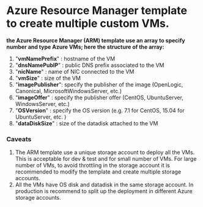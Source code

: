 <properties
   pageTitle="Azure Resource Manager template to create multiple custom VMs"
   description="Azure Resource Manager template to create multiple custom VMs"
   services=""
   documentationCenter="na"
   authors="fabferri"
   manager=""
   editor=""/>

<tags
   ms.service="configuration-Example-Azure"
   ms.devlang="na"
   ms.topic="article"
   ms.tgt_pltfrm="na"
   ms.workload="AzureVMs"
   ms.date="30/01/2017"
   ms.author="fabferri" />

# Azure Resource Manager template to create multiple custom VMs.


**the Azure Resource Manager (ARM) template use an array to specify number and type Azure VMs; here the structure of the array:**

1. "**vmNamePrefix**"  : hostname of the VM
2. "**dnsNamePubIP**"  : public DNS  prefix associated to the VM
3. "**nicName**"       : name of NIC connected to the VM
4. "**vmSize**"        : size of the VM
5. "**imagePublisher**": specify the publisher of the image (OpenLogic, Canonical, MicrosoftWindowsServer, etc.)
6. "**imageOffer**"    : specify the publisher offer (CentOS, UbuntuServer, WindowsServer, etc.)
7. "**OSVersion**"     : specify the OS version (e.g. 7.1 for CentOS, 15.04 for UbuntuServer, etc. )
8. "**dataDiskSize**"  : size of the datadisk attached to the VM


### Caveats
1. The ARM template use a unique storage account to deploy all the VMs.
   This is acceptable for dev & test and for small number of VMs.
   For large number of VMs, to avoid throttling in the storage account it is recommended to modify the template and create multiple storage accounts. 
2. All the VMs have OS disk and datadisk in the same storage account. In production is recommend to split up the deployment in different Azure storage accounts.
